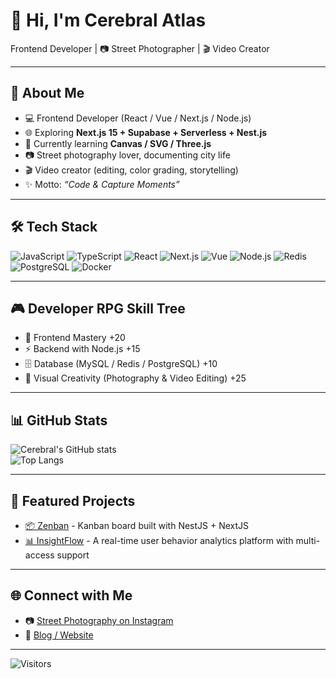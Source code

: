 # 👋 Hi, I'm Cerebral Atlas  

Frontend Developer | 📷 Street Photographer | 🎬 Video Creator  

---

## 🚀 About Me
- 💻 Frontend Developer (React / Vue / Next.js / Node.js)
- 🌐 Exploring **Next.js 15 + Supabase + Serverless + Nest.js**
- 🎨 Currently learning **Canvas / SVG / Three.js**
- 📷 Street photography lover, documenting city life
- 🎬 Video creator (editing, color grading, storytelling)
- ✨ Motto: *“Code & Capture Moments”*  

---

## 🛠 Tech Stack

![JavaScript](https://img.shields.io/badge/-JavaScript-333?style=flat&logo=javascript)
![TypeScript](https://img.shields.io/badge/-TypeScript-333?style=flat&logo=typescript)
![React](https://img.shields.io/badge/-React-333?style=flat&logo=react)
![Next.js](https://img.shields.io/badge/-Next.js-333?style=flat&logo=next.js)
![Vue](https://img.shields.io/badge/-Vue.js-333?style=flat&logo=vue.js)
![Node.js](https://img.shields.io/badge/-Node.js-333?style=flat&logo=node.js)
![Redis](https://img.shields.io/badge/-Redis-333?style=flat&logo=redis)
![PostgreSQL](https://img.shields.io/badge/-PostgreSQL-333?style=flat&logo=postgresql)
![Docker](https://img.shields.io/badge/-Docker-333?style=flat&logo=docker)

---

## 🎮 Developer RPG Skill Tree

- 🧠 Frontend Mastery +20  
- ⚡ Backend with Node.js +15  
- 🗄 Database (MySQL / Redis / PostgreSQL) +10  
- 🎨 Visual Creativity (Photography & Video Editing) +25  

---

## 📊 GitHub Stats

![Cerebral's GitHub stats](https://github-readme-stats.vercel.app/api?username=cerebralatlas&show_icons=true&theme=radical)  
![Top Langs](https://github-readme-stats.vercel.app/api/top-langs/?username=cerebralatlas&layout=compact&theme=radical)  

---

## 🚀 Featured Projects

- [📦 Zenban](https://github.com/cerebralatlas/Zenban) - Kanban board built with NestJS + NextJS
- [📊 InsightFlow](https://github.com/cerebralatlas/InsightFlow) - A real-time user behavior analytics platform with multi-access support

---

## 🌐 Connect with Me

- 📷 [Street Photography on Instagram](https://www.instagram.com/cerebral_atlas)  
- 📝 [Blog / Website](https://www.cerebralatlas.me)  

---

![Visitors](https://komarev.com/ghpvc/?username=cerebralatlas&color=blueviolet)
